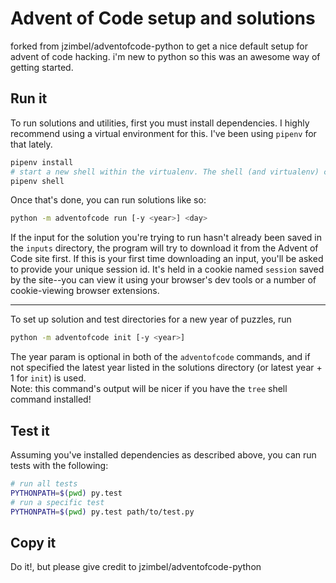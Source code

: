 # Advent of Code setup and solutions
forked from jzimbel/adventofcode-python to get a nice default setup for advent of code hacking.
i'm new to python so this was an awesome way of getting started.

## Run it

To run solutions and utilities, first you must install dependencies. I highly recommend using a virtual environment for this. I've been using `pipenv` for that lately.
```sh
pipenv install
# start a new shell within the virtualenv. The shell (and virtualenv) can be exited normally, with `exit` or Ctrl-D.
pipenv shell
```
Once that's done, you can run solutions like so:
```sh
python -m adventofcode run [-y <year>] <day>
```
If the input for the solution you're trying to run hasn't already been saved in the `inputs` directory, the program will try to download it from the Advent of Code site first. If this is your first time downloading an input, you'll be asked to provide your unique session id. It's held in a cookie named `session` saved by the site--you can view it using your browser's dev tools or a number of cookie-viewing browser extensions.

---

To set up solution and test directories for a new year of puzzles, run
```sh
python -m adventofcode init [-y <year>]
```
The year param is optional in both of the `adventofcode` commands, and if not specified the latest year listed in the solutions directory (or latest year + 1 for `init`) is used.  
Note: this command's output will be nicer if you have the `tree` shell command installed!

## Test it

Assuming you've installed dependencies as described above, you can run tests with the following:
```sh
# run all tests
PYTHONPATH=$(pwd) py.test
# run a specific test
PYTHONPATH=$(pwd) py.test path/to/test.py
```

## Copy it

Do it!, but please give credit to jzimbel/adventofcode-python
